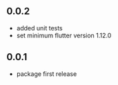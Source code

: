 ## 0.0.2

* added unit tests
* set minimum flutter version 1.12.0

## 0.0.1

* package first release
